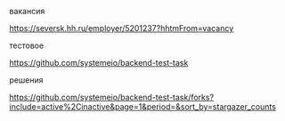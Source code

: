 вакансия

https://seversk.hh.ru/employer/5201237?hhtmFrom=vacancy

тестовое

https://github.com/systemeio/backend-test-task

решения

https://github.com/systemeio/backend-test-task/forks?include=active%2Cinactive&page=1&period=&sort_by=stargazer_counts

